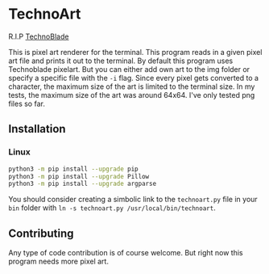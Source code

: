 # TechnoArt

R.I.P [TechnoBlade](https://www.youtube.com/c/TechnoBlade)

This is pixel art renderer for the terminal. This program reads in a given pixel art file and prints it out to the terminal.
By default this program uses Technoblade pixelart. But you can either add own art to the img folder or specify a specific file with the `-i` flag. Since every pixel gets converted to a character, the maximum size of the art is limited to the terminal size. In my tests, the maximum size of the art was around 64x64. I've only tested png files so far.
## Installation

### Linux
```bash
python3 -m pip install --upgrade pip
python3 -m pip install --upgrade Pillow
python3 -m pip install --upgrade argparse
```
You should consider creating a simbolic link to the `technoart.py` file in your `bin` folder with `ln -s technoart.py /usr/local/bin/technoart`.

## Contributing

Any type of code contribution is of course welcome. But right now this program needs more pixel art.